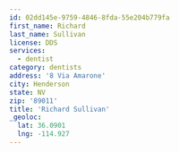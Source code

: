 ```yaml
---
id: 02dd145e-9759-4846-8fda-55e204b779fa
first_name: Richard
last_name: Sullivan
license: DDS
services:
  - dentist
category: dentists
address: '8 Via Amarone'
city: Henderson
state: NV
zip: '89011'
title: 'Richard Sullivan'
_geoloc:
  lat: 36.0901
  lng: -114.927
---
```

